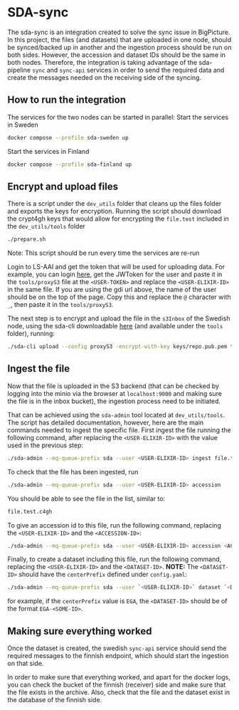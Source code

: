# SDA-sync

The sda-sync is an integration created to solve the sync issue in BigPicture. In this project, the files (and datasets) that are uploaded in one node, should be synced/backed up in another and the ingestion process should be run on both sides. However, the accession and dataset IDs should be the same in both nodes. Therefore, the integration is taking advantage of the sda-pipeline `sync` and `sync-api` services in order to send the required data and create the messages needed on the receiving side of the syncing.

## How to run the integration

The services for the two nodes can be started in parallel:
Start the services in Sweden
```sh
docker compose --profile sda-sweden up
```

Start the services in Finland
```sh
docker compose --profile sda-finland up
```

## Encrypt and upload files

There is a script under the `dev_utils` folder that cleans up the files folder and exports the keys for encryption. Running the script should download the crypt4gh keys that would allow for encrypting the `file.test` included in the `dev_utils/tools` folder
```sh
./prepare.sh
```
Note: This script should be run every time the services are re-run

Login to LS-AAI and get the token that will be used for uploading data. For example, you can login [here](https://login.gdi.nbis), get the JWToken for the user and paste it in the `tools/proxyS3` file at the `<USER-TOKEN>` and replace the `<USER-ELIXIR-ID>` in the same file. If you are using the gdi url above, the name of the user should be on the top of the page. Copy this and replace the `@` character with `_`, then paste it in the `tools/proxyS3`.

The next step is to encrypt and upload the file in the `s3Inbox` of the Swedish node, using the sda-cli downloadable [here](https://github.com/NBISweden/sda-cli/releases) (and available under the `tools` folder), running:
```sh
./sda-cli upload --config proxyS3 -encrypt-with-key keys/repo.pub.pem tools/file.test
```

## Ingest the file
Now that the file is uploaded in the S3 backend (that can be checked by logging into the minio via the browser at `localhost:9000` and making sure the file is in the inbox bucket), the ingestion process need to be initiated. 

That can be achieved using the `sda-admin` tool located at `dev_utils/tools`. The script has detailed documentation, however, here are the main commands needed to ingest the specific file. First ingest the file running the following command, after replacing the `<USER-ELIXIR-ID>` with the value used in the previous step:
```sh
./sda-admin --mq-queue-prefix sda --user <USER-ELIXIR-ID> ingest file.test.c4gh 

```

To check that the file has been ingested, run
```sh
./sda-admin --mq-queue-prefix sda --user <USER-ELIXIR-ID> accession
```
You should be able to see the file in the list, similar to:
```sh
file.test.c4gh
```
To give an accession id to this file, run the following command, replacing the `<USER-ELIXIR-ID>` and the `<ACCESSION-ID>`:
```sh
./sda-admin --mq-queue-prefix sda --user <USER-ELIXIR-ID> accession <ACCESSION-ID> file.test.c4gh
```

Finally, to create a dataset including this file, run the following command, replacing the `<USER-ELIXIR-ID>` and the `<DATASET-ID>`.
**NOTE:** The `<DATASET-ID>` should have the `centerPrefix` defined under `config.yaml`:
```sh
./sda-admin --mq-queue-prefix sda --user `<USER-ELIXIR-ID>` dataset `<DATASET-ID>` file.test.c4gh
```
for example, if the `centerPrefix` value is `EGA`, the `<DATASET-ID>` should be of the format `EGA-<SOME-ID>`.


## Making sure everything worked

Once the dataset is created, the swedish `sync-api` service should send the required messages to the finnish endpoint, which should start the ingestion on that side.

In order to make sure that everything worked, and apart for the docker logs, you can check the bucket of the finnish (receiver) side and make sure that the file exists in the archive. Also, check that the file and the dataset exist in the database of the finnish side.
